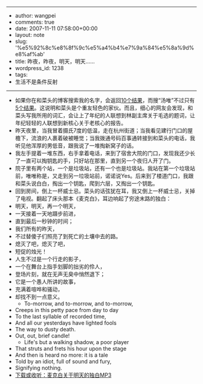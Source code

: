 - --
- author: wangpei
- comments: true
- date: 2007-11-11 07:58:00+00:00
- layout: note
- slug: '%e5%92%8c%e8%8f%9c%e5%a4%b4%e7%9a%84%e5%8a%9d%e8%af%ab'
- title: 昨夜，昨夜，明天，明天……
- wordpress_id: 1238
- tags:
- 生活不是条件反射
- --
- 如果你在和菜头的博客搜索我的名字，会返回[10个结果](http://www.hecaitou.net/?s=%E7%8E%8B%E4%BD%A9)，而搜“汤唯”不过只有[5个结果](http://www.hecaitou.net/?s=%E6%B1%A4%E5%94%AF)。这说明和菜头是个重友轻色的家伙。而且，细心的网友会发现，和菜头写我所用的词汇，会让上了年纪的人联想到林副主席关于毛选的题词，让年纪轻轻的人联想到新核心关于老核心的报告。
- 昨天夜里，当我冒着摄氏7度的低温，走在杭州街道；当我看见建行门口的屋檐下，流浪的人裹着破被睡觉；当我拨通号码百事通转接到和菜头的电话，我听见他浑厚的男低音，跟我说了一堆掏新窝子的话。
- 我左手提着一堆东西，右手拿着电话，来到了宿舍大院的门口，发现我还少长了一直可以掏钥匙的手，只好站在那里，直到另一个夜归人开了门。
- 院子里有两个站，一个是垃圾站，还有一个也是垃圾站。我站在第一个垃圾站前，唯唯称是，又走到另一垃圾站前，诺诺说Yes。后来到了楼道门口，我跟和菜头说白白，掏出一个钥匙，爬到六层，又掏出一个钥匙。
- 回到房间，倒上一杯威士忌。菜头的话弦犹在耳，我又倒上一杯威士忌，关掉了电视。翻起了床头那本《麦克白》，耳边响起了穷途末路的独白：
- 明天，明天，再一个明天，
- 一天接着一天地蹑步前进，
- 直到最后一秒钟的时间；
- 我们所有的昨天，
- 不过替傻子们照亮了到死亡的土壤中去的路。
- 熄灭了吧，熄灭了吧，
- 短促的烛光！
- 人生不过是一个行走的影子，
- 一个在舞台上指手划脚的拙劣的伶人，
- 登场片刻，就在无声无臭中悄然退下；
- 它是一个愚人所讲的故事，
- 充满着喧哗和骚动，
- 却找不到一点意义。
    - To-morrow, and to-morrow, and to-morrow, 
- Creeps in this petty pace from day to day 
- To the last syllable of recorded time, 
- And all our yesterdays have lighted fools 
- The way to dusty death. 
- Out, out, brief candle!
    - Life's but a walking shadow, a poor player 
- That struts and frets his hour upon the stage 
- And then is heard no more: it is a tale 
- Told by an idiot, full of sound and fury, 
- Signifying nothing.
- [下载或收听：麦克白关于明天的独白MP3](http://www.baibanbao.net/wp-content/uploads/2007/11/macbeth_tomorrow.mp3)
